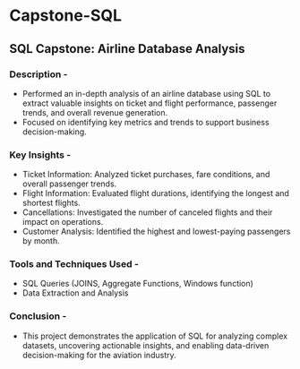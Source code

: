 # Capstone-SQL
## SQL Capstone: Airline Database Analysis

### Description - 
- Performed an in-depth analysis of an airline database using SQL to extract valuable insights on ticket and flight performance, passenger trends, and overall revenue generation.
- Focused on identifying key metrics and trends to support business decision-making.

### Key Insights -  
- Ticket Information: Analyzed ticket purchases, fare conditions, and overall passenger trends.
- Flight Information: Evaluated flight durations, identifying the longest and shortest flights.
- Cancellations: Investigated the number of canceled flights and their impact on operations.
- Customer Analysis: Identified the highest and lowest-paying passengers by month.

### Tools and Techniques Used - 
- SQL Queries (JOINS, Aggregate Functions, Windows function)
- Data Extraction and Analysis

### Conclusion - 
- This project demonstrates the application of SQL for analyzing complex datasets, uncovering actionable insights, and enabling data-driven decision-making for the aviation industry.

